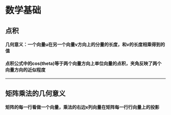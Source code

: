 # 数学基础
## 点积
#### 几何意义：一个向量u在另一个向量v方向上的分量的长度，和v的长度相乘得到的值
#### 点积公式中的cos(theta)等于两个向量方向上单位向量的点积，夹角反映了两个向量方向的近似程度
---
## 矩阵乘法的几何意义
#### 矩阵的每一行看做一个向量，乘法的右边x列向量在矩阵每一行行向量上的投影
